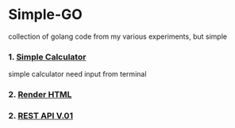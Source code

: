 # Simple-GO
collection of golang code from my various experiments, but simple

### 1. [Simple Calculator](https://github.com/lintabong/Simple-GO/tree/main/1-calculator)
<p> simple calculator need input from terminal</p>

### 2. [Render HTML](https://github.com/lintabong/Simple-GO/tree/main/2-RenderingTemplate)

### 2. [REST API V.01](https://github.com/lintabong/Simple-GO/tree/main/2-RenderingTemplate)
